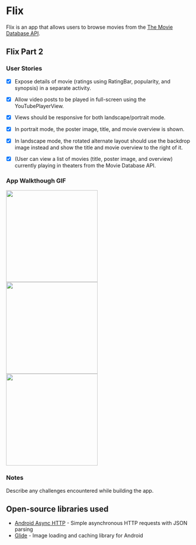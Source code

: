# Flix
Flix is an app that allows users to browse movies from the [The Movie Database API](http://docs.themoviedb.apiary.io/#).

## Flix Part 2

### User Stories

- [x]  Expose details of movie (ratings using RatingBar, popularity, and synopsis) in a separate activity.
- [x]  Allow video posts to be played in full-screen using the YouTubePlayerView.
- [x]  Views should be responsive for both landscape/portrait mode.
- [x]  In portrait mode, the poster image, title, and movie overview is shown.
- [x]  In landscape mode, the rotated alternate layout should use the backdrop image instead and show the title and movie overview to the right of it.
- [x] (User can view a list of movies (title, poster image, and overview) currently playing in theaters from the Movie Database API.


### App Walkthough GIF

<img src="https://user-images.githubusercontent.com/18538465/95043849-ced52880-0692-11eb-8164-1e02321b60bb.gif" width=250><br>
<img src="https://user-images.githubusercontent.com/18538465/95042220-0beaec00-068e-11eb-8e9e-c2ca59c592ab.gif" width=250><br>
<img src="https://user-images.githubusercontent.com/18538465/94334939-b1b2a280-ff8c-11ea-9db3-6a3deea38296.gif" width=250><br>

### Notes

Describe any challenges encountered while building the app.

## Open-source libraries used
- [Android Async HTTP](https://github.com/codepath/CPAsyncHttpClient) - Simple asynchronous HTTP requests with JSON parsing
- [Glide](https://github.com/bumptech/glide) - Image loading and caching library for Android

